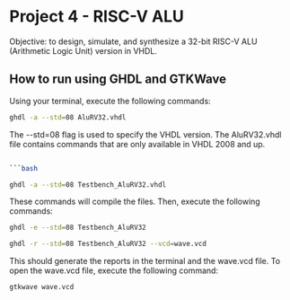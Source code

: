 # Project 4 - RISC-V ALU

Objective: to design, simulate, and synthesize a 32-bit RISC-V ALU (Arithmetic Logic Unit) version in VHDL.

## How to run using GHDL and GTKWave

Using your terminal, execute the following commands:

```bash
ghdl -a --std=08 AluRV32.vhdl

```

The --std=08 flag is used to specify the VHDL version. The AluRV32.vhdl file contains commands that are only available in VHDL 2008 and up.

````bash

```bash

ghdl -a --std=08 Testbench_AluRV32.vhdl

````

These commands will compile the files. Then, execute the following commands:

```bash
ghdl -e --std=08 Testbench_AluRV32

```

```bash
ghdl -r --std=08 Testbench_AluRV32 --vcd=wave.vcd

```

This should generate the reports in the terminal and the wave.vcd file. To open the wave.vcd file, execute the following command:

```bash
gtkwave wave.vcd

```
